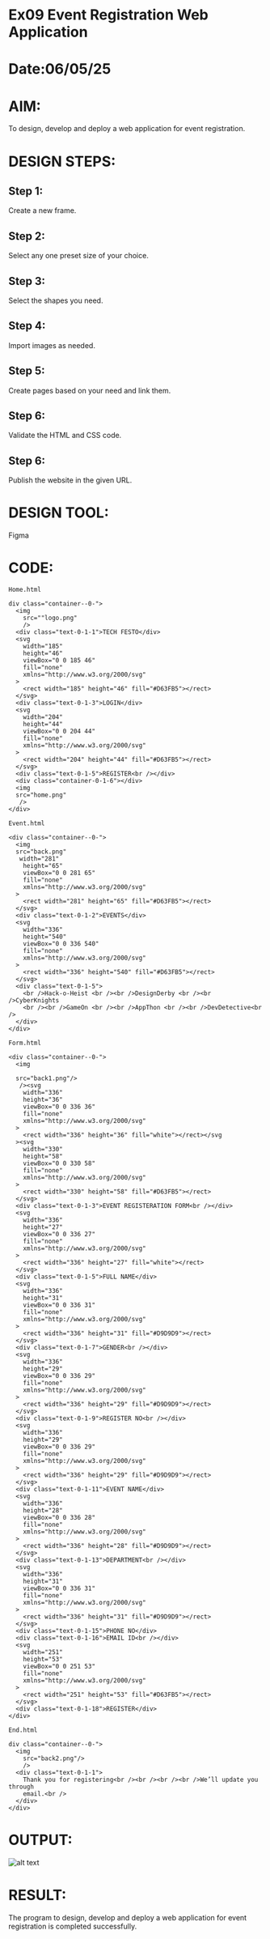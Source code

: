 # Ex09 Event Registration Web Application
# Date:06/05/25
# AIM:
To design, develop and deploy a web application for event registration.

# DESIGN STEPS:
## Step 1:
Create a new frame.

## Step 2:
Select any one preset size of your choice.

## Step 3:
Select the shapes you need.

## Step 4:
Import images as needed.

## Step 5:
Create pages based on your need and link them.

## Step 6:
Validate the HTML and CSS code.

## Step 6:
Publish the website in the given URL.

# DESIGN TOOL:
Figma

# CODE:

```
Home.html

div class="container--0-">
  <img
    src=""logo.png"
    />
  <div class="text-0-1-1">TECH FESTO</div>
  <svg
    width="185"
    height="46"
    viewBox="0 0 185 46"
    fill="none"
    xmlns="http://www.w3.org/2000/svg"
  >
    <rect width="185" height="46" fill="#D63FB5"></rect>
  </svg>
  <div class="text-0-1-3">LOGIN</div>
  <svg
    width="204"
    height="44"
    viewBox="0 0 204 44"
    fill="none"
    xmlns="http://www.w3.org/2000/svg"
  >
    <rect width="204" height="44" fill="#D63FB5"></rect>
  </svg>
  <div class="text-0-1-5">REGISTER<br /></div>
  <div class="container-0-1-6"></div>
  <img
  src="home.png"
   />
</div>

Event.html

<div class="container--0-">
  <img
  src="back.png"
   width="281"
    height="65"
    viewBox="0 0 281 65"
    fill="none"
    xmlns="http://www.w3.org/2000/svg"
  >
    <rect width="281" height="65" fill="#D63FB5"></rect>
  </svg>
  <div class="text-0-1-2">EVENTS</div>
  <svg
    width="336"
    height="540"
    viewBox="0 0 336 540"
    fill="none"
    xmlns="http://www.w3.org/2000/svg"
  >
    <rect width="336" height="540" fill="#D63FB5"></rect>
  </svg>
  <div class="text-0-1-5">
    <br />Hack-o-Heist <br /><br />DesignDerby <br /><br />CyberKnights
    <br /><br />GameOn <br /><br />AppThon <br /><br />DevDetective<br />
  </div>
</div>

Form.html

<div class="container--0-">
  <img

  src="back1.png"/>
   /><svg
    width="336"
    height="36"
    viewBox="0 0 336 36"
    fill="none"
    xmlns="http://www.w3.org/2000/svg"
  >
    <rect width="336" height="36" fill="white"></rect></svg
  ><svg
    width="330"
    height="58"
    viewBox="0 0 330 58"
    fill="none"
    xmlns="http://www.w3.org/2000/svg"
  >
    <rect width="330" height="58" fill="#D63FB5"></rect>
  </svg>
  <div class="text-0-1-3">EVENT REGISTERATION FORM<br /></div>
  <svg
    width="336"
    height="27"
    viewBox="0 0 336 27"
    fill="none"
    xmlns="http://www.w3.org/2000/svg"
  >
    <rect width="336" height="27" fill="white"></rect>
  </svg>
  <div class="text-0-1-5">FULL NAME</div>
  <svg
    width="336"
    height="31"
    viewBox="0 0 336 31"
    fill="none"
    xmlns="http://www.w3.org/2000/svg"
  >
    <rect width="336" height="31" fill="#D9D9D9"></rect>
  </svg>
  <div class="text-0-1-7">GENDER<br /></div>
  <svg
    width="336"
    height="29"
    viewBox="0 0 336 29"
    fill="none"
    xmlns="http://www.w3.org/2000/svg"
  >
    <rect width="336" height="29" fill="#D9D9D9"></rect>
  </svg>
  <div class="text-0-1-9">REGISTER NO<br /></div>
  <svg
    width="336"
    height="29"
    viewBox="0 0 336 29"
    fill="none"
    xmlns="http://www.w3.org/2000/svg"
  >
    <rect width="336" height="29" fill="#D9D9D9"></rect>
  </svg>
  <div class="text-0-1-11">EVENT NAME</div>
  <svg
    width="336"
    height="28"
    viewBox="0 0 336 28"
    fill="none"
    xmlns="http://www.w3.org/2000/svg"
  >
    <rect width="336" height="28" fill="#D9D9D9"></rect>
  </svg>
  <div class="text-0-1-13">DEPARTMENT<br /></div>
  <svg
    width="336"
    height="31"
    viewBox="0 0 336 31"
    fill="none"
    xmlns="http://www.w3.org/2000/svg"
  >
    <rect width="336" height="31" fill="#D9D9D9"></rect>
  </svg>
  <div class="text-0-1-15">PHONE NO</div>
  <div class="text-0-1-16">EMAIL ID<br /></div>
  <svg
    width="251"
    height="53"
    viewBox="0 0 251 53"
    fill="none"
    xmlns="http://www.w3.org/2000/svg"
  >
    <rect width="251" height="53" fill="#D63FB5"></rect>
  </svg>
  <div class="text-0-1-18">REGISTER</div>
</div>

End.html

div class="container--0-">
  <img
    src="back2.png"/>
    />
  <div class="text-0-1-1">
    Thank you for registering<br /><br /><br /><br />We’ll update you through
    email.<br />
  </div>
</div>

```

# OUTPUT:
![alt text](<Event Registration .png>)


# RESULT:

The program to design, develop and deploy a web application for event registration is completed successfully.
